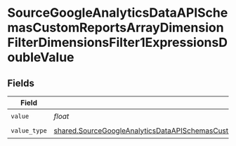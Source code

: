 # SourceGoogleAnalyticsDataAPISchemasCustomReportsArrayDimensionFilterDimensionsFilter1ExpressionsDoubleValue


## Fields

| Field                                                                                                                                                                                                                                                                        | Type                                                                                                                                                                                                                                                                         | Required                                                                                                                                                                                                                                                                     | Description                                                                                                                                                                                                                                                                  |
| ---------------------------------------------------------------------------------------------------------------------------------------------------------------------------------------------------------------------------------------------------------------------------- | ---------------------------------------------------------------------------------------------------------------------------------------------------------------------------------------------------------------------------------------------------------------------------- | ---------------------------------------------------------------------------------------------------------------------------------------------------------------------------------------------------------------------------------------------------------------------------- | ---------------------------------------------------------------------------------------------------------------------------------------------------------------------------------------------------------------------------------------------------------------------------- |
| `value`                                                                                                                                                                                                                                                                      | *float*                                                                                                                                                                                                                                                                      | :heavy_check_mark:                                                                                                                                                                                                                                                           | N/A                                                                                                                                                                                                                                                                          |
| `value_type`                                                                                                                                                                                                                                                                 | [shared.SourceGoogleAnalyticsDataAPISchemasCustomReportsArrayDimensionFilterDimensionsFilter1ExpressionsFilterFilterValueType](../../models/shared/sourcegoogleanalyticsdataapischemascustomreportsarraydimensionfilterdimensionsfilter1expressionsfilterfiltervaluetype.md) | :heavy_check_mark:                                                                                                                                                                                                                                                           | N/A                                                                                                                                                                                                                                                                          |